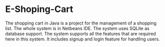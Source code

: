 # E-Shoping-Cart
The shopping cart in Java is a project for the management of a shopping list. The whole system is in Netbeans IDE. The system uses SQLite as database support. The system supports all the features that are required here in this system. It includes signup and login feature for handling users.
